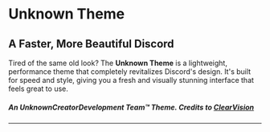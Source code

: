 # Unknown Theme
## A Faster, More Beautiful Discord
Tired of the same old look? The **Unknown Theme** is a lightweight, performance theme that completely revitalizes Discord's design. It's built for speed and style, giving you a fresh and visually stunning interface that feels great to use.

##### An UnknownCreatorDevelopment Team™ Theme. Credits to [ClearVision](https://github.com/ClearVision/ClearVision-v7)
---
